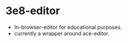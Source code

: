 # 3e8-editor

- In-browser-editor for educational purposes.
- currently a wrapper around ace-editor.